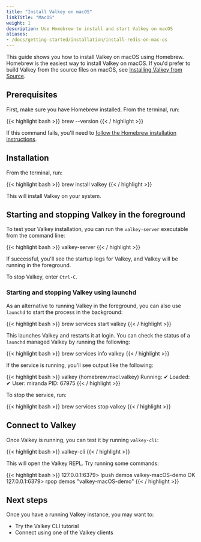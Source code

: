 ```yaml
---
title: "Install Valkey on macOS"
linkTitle: "MacOS"
weight: 1
description: Use Homebrew to install and start Valkey on macOS
aliases:
- /docs/getting-started/installation/install-redis-on-mac-os
---
```


This guide shows you how to install Valkey on macOS using Homebrew. Homebrew is the easiest way to install Valkey on macOS. If you'd prefer to build Valkey from the source files on macOS, see [Installing Valkey from Source](install-valkey-from-source.md).

## Prerequisites

First, make sure you have Homebrew installed. From the terminal, run:

{{< highlight bash  >}}
brew --version
{{< / highlight >}}

If this command fails, you'll need to [follow the Homebrew installation instructions](https://brew.sh/).

## Installation

From the terminal, run:

{{< highlight bash  >}}
brew install valkey
{{< / highlight >}}

This will install Valkey on your system.

## Starting and stopping Valkey in the foreground

To test your Valkey installation, you can run the `valkey-server` executable from the command line:

{{< highlight bash  >}}
valkey-server
{{< / highlight >}}

If successful, you'll see the startup logs for Valkey, and Valkey will be running in the foreground.

To stop Valkey, enter `Ctrl-C`.

### Starting and stopping Valkey using launchd

As an alternative to running Valkey in the foreground, you can also use `launchd` to start the process in the background:

{{< highlight bash  >}}
brew services start valkey
{{< / highlight >}}

This launches Valkey and restarts it at login. You can check the status of a `launchd` managed Valkey by running the following:

{{< highlight bash  >}}
brew services info valkey
{{< / highlight >}}

If the service is running, you'll see output like the following:

{{< highlight bash  >}}
valkey (homebrew.mxcl.valkey)
Running: ✔
Loaded: ✔
User: miranda
PID: 67975
{{< / highlight >}}

To stop the service, run:

{{< highlight bash  >}}
brew services stop valkey
{{< / highlight >}}

## Connect to Valkey

Once Valkey is running, you can test it by running `valkey-cli`:

{{< highlight bash  >}}
valkey-cli
{{< / highlight >}}

This will open the Valkey REPL. Try running some commands:

{{< highlight bash >}}
127.0.0.1:6379> lpush demos valkey-macOS-demo
OK
127.0.0.1:6379> rpop demos
"valkey-macOS-demo"
{{< / highlight >}}

## Next steps

Once you have a running Valkey instance, you may want to:

* Try the Valkey CLI tutorial
* Connect using one of the Valkey clients
